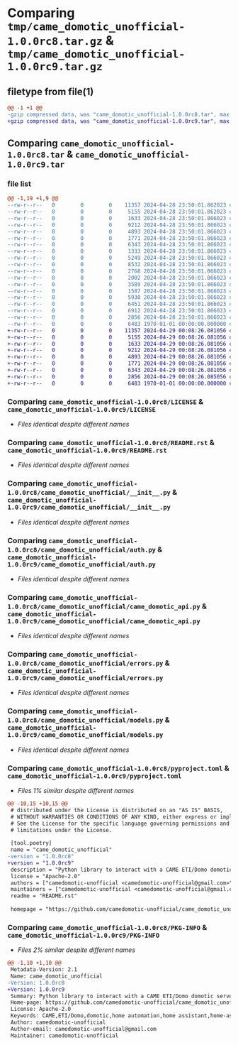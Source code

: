 # Comparing `tmp/came_domotic_unofficial-1.0.0rc8.tar.gz` & `tmp/came_domotic_unofficial-1.0.0rc9.tar.gz`

## filetype from file(1)

```diff
@@ -1 +1 @@
-gzip compressed data, was "came_domotic_unofficial-1.0.0rc8.tar", max compression
+gzip compressed data, was "came_domotic_unofficial-1.0.0rc9.tar", max compression
```

## Comparing `came_domotic_unofficial-1.0.0rc8.tar` & `came_domotic_unofficial-1.0.0rc9.tar`

### file list

```diff
@@ -1,19 +1,9 @@
--rw-r--r--   0        0        0    11357 2024-04-28 23:50:01.862023 came_domotic_unofficial-1.0.0rc8/LICENSE
--rw-r--r--   0        0        0     5155 2024-04-28 23:50:01.862023 came_domotic_unofficial-1.0.0rc8/README.rst
--rw-r--r--   0        0        0     1633 2024-04-28 23:50:01.866023 came_domotic_unofficial-1.0.0rc8/came_domotic_unofficial/__init__.py
--rw-r--r--   0        0        0     9212 2024-04-28 23:50:01.866023 came_domotic_unofficial-1.0.0rc8/came_domotic_unofficial/auth.py
--rw-r--r--   0        0        0     4893 2024-04-28 23:50:01.866023 came_domotic_unofficial-1.0.0rc8/came_domotic_unofficial/came_domotic_api.py
--rw-r--r--   0        0        0     1771 2024-04-28 23:50:01.866023 came_domotic_unofficial-1.0.0rc8/came_domotic_unofficial/errors.py
--rw-r--r--   0        0        0     6343 2024-04-28 23:50:01.866023 came_domotic_unofficial-1.0.0rc8/came_domotic_unofficial/models.py
--rw-r--r--   0        0        0     1333 2024-04-28 23:50:01.866023 came_domotic_unofficial-1.0.0rc8/came_domotic_unofficial/models_OLD/__init__.py
--rw-r--r--   0        0        0     5249 2024-04-28 23:50:01.866023 came_domotic_unofficial-1.0.0rc8/came_domotic_unofficial/models_OLD/came_entity.py
--rw-r--r--   0        0        0     8532 2024-04-28 23:50:01.866023 came_domotic_unofficial-1.0.0rc8/came_domotic_unofficial/models_OLD/digital_input.py
--rw-r--r--   0        0        0     2768 2024-04-28 23:50:01.866023 came_domotic_unofficial-1.0.0rc8/came_domotic_unofficial/models_OLD/enums.py
--rw-r--r--   0        0        0     2002 2024-04-28 23:50:01.866023 came_domotic_unofficial-1.0.0rc8/came_domotic_unofficial/models_OLD/exceptions.py
--rw-r--r--   0        0        0     3589 2024-04-28 23:50:01.866023 came_domotic_unofficial-1.0.0rc8/came_domotic_unofficial/models_OLD/feature.py
--rw-r--r--   0        0        0     1587 2024-04-28 23:50:01.866023 came_domotic_unofficial-1.0.0rc8/came_domotic_unofficial/models_OLD/helpers.py
--rw-r--r--   0        0        0     5930 2024-04-28 23:50:01.866023 came_domotic_unofficial-1.0.0rc8/came_domotic_unofficial/models_OLD/light.py
--rw-r--r--   0        0        0     6451 2024-04-28 23:50:01.866023 came_domotic_unofficial-1.0.0rc8/came_domotic_unofficial/models_OLD/opening.py
--rw-r--r--   0        0        0     6912 2024-04-28 23:50:01.866023 came_domotic_unofficial-1.0.0rc8/came_domotic_unofficial/models_OLD/scenario.py
--rw-r--r--   0        0        0     2856 2024-04-28 23:50:01.866023 came_domotic_unofficial-1.0.0rc8/pyproject.toml
--rw-r--r--   0        0        0     6483 1970-01-01 00:00:00.000000 came_domotic_unofficial-1.0.0rc8/PKG-INFO
+-rw-r--r--   0        0        0    11357 2024-04-29 00:08:26.081056 came_domotic_unofficial-1.0.0rc9/LICENSE
+-rw-r--r--   0        0        0     5155 2024-04-29 00:08:26.081056 came_domotic_unofficial-1.0.0rc9/README.rst
+-rw-r--r--   0        0        0     1633 2024-04-29 00:08:26.081056 came_domotic_unofficial-1.0.0rc9/came_domotic_unofficial/__init__.py
+-rw-r--r--   0        0        0     9212 2024-04-29 00:08:26.081056 came_domotic_unofficial-1.0.0rc9/came_domotic_unofficial/auth.py
+-rw-r--r--   0        0        0     4893 2024-04-29 00:08:26.081056 came_domotic_unofficial-1.0.0rc9/came_domotic_unofficial/came_domotic_api.py
+-rw-r--r--   0        0        0     1771 2024-04-29 00:08:26.081056 came_domotic_unofficial-1.0.0rc9/came_domotic_unofficial/errors.py
+-rw-r--r--   0        0        0     6343 2024-04-29 00:08:26.081056 came_domotic_unofficial-1.0.0rc9/came_domotic_unofficial/models.py
+-rw-r--r--   0        0        0     2856 2024-04-29 00:08:26.085056 came_domotic_unofficial-1.0.0rc9/pyproject.toml
+-rw-r--r--   0        0        0     6483 1970-01-01 00:00:00.000000 came_domotic_unofficial-1.0.0rc9/PKG-INFO
```

### Comparing `came_domotic_unofficial-1.0.0rc8/LICENSE` & `came_domotic_unofficial-1.0.0rc9/LICENSE`

 * *Files identical despite different names*

### Comparing `came_domotic_unofficial-1.0.0rc8/README.rst` & `came_domotic_unofficial-1.0.0rc9/README.rst`

 * *Files identical despite different names*

### Comparing `came_domotic_unofficial-1.0.0rc8/came_domotic_unofficial/__init__.py` & `came_domotic_unofficial-1.0.0rc9/came_domotic_unofficial/__init__.py`

 * *Files identical despite different names*

### Comparing `came_domotic_unofficial-1.0.0rc8/came_domotic_unofficial/auth.py` & `came_domotic_unofficial-1.0.0rc9/came_domotic_unofficial/auth.py`

 * *Files identical despite different names*

### Comparing `came_domotic_unofficial-1.0.0rc8/came_domotic_unofficial/came_domotic_api.py` & `came_domotic_unofficial-1.0.0rc9/came_domotic_unofficial/came_domotic_api.py`

 * *Files identical despite different names*

### Comparing `came_domotic_unofficial-1.0.0rc8/came_domotic_unofficial/errors.py` & `came_domotic_unofficial-1.0.0rc9/came_domotic_unofficial/errors.py`

 * *Files identical despite different names*

### Comparing `came_domotic_unofficial-1.0.0rc8/came_domotic_unofficial/models.py` & `came_domotic_unofficial-1.0.0rc9/came_domotic_unofficial/models.py`

 * *Files identical despite different names*

### Comparing `came_domotic_unofficial-1.0.0rc8/pyproject.toml` & `came_domotic_unofficial-1.0.0rc9/pyproject.toml`

 * *Files 1% similar despite different names*

```diff
@@ -10,15 +10,15 @@
 # distributed under the License is distributed on an "AS IS" BASIS,
 # WITHOUT WARRANTIES OR CONDITIONS OF ANY KIND, either express or implied.
 # See the License for the specific language governing permissions and
 # limitations under the License. 
 
 [tool.poetry]
 name = "came_domotic_unofficial"
-version = "1.0.0rc8"
+version = "1.0.0rc9"
 description = "Python library to interact with a CAME ETI/Domo domotic server."
 license = "Apache-2.0"
 authors = ["camedomotic-unofficial <camedomotic-unofficial@gmail.com>"]
 maintainers = ["camedomotic-unofficial <camedomotic-unofficial@gmail.com>"]
 readme = "README.rst"
 
 homepage = "https://github.com/camedomotic-unofficial/came_domotic_unofficial"
```

### Comparing `came_domotic_unofficial-1.0.0rc8/PKG-INFO` & `came_domotic_unofficial-1.0.0rc9/PKG-INFO`

 * *Files 2% similar despite different names*

```diff
@@ -1,10 +1,10 @@
 Metadata-Version: 2.1
 Name: came_domotic_unofficial
-Version: 1.0.0rc8
+Version: 1.0.0rc9
 Summary: Python library to interact with a CAME ETI/Domo domotic server.
 Home-page: https://github.com/camedomotic-unofficial/came_domotic_unofficial
 License: Apache-2.0
 Keywords: CAME,ETI/Domo,domotic,home automation,home assistant,home-assistant
 Author: camedomotic-unofficial
 Author-email: camedomotic-unofficial@gmail.com
 Maintainer: camedomotic-unofficial
```

